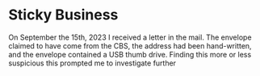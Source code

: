 Sticky Business
====

On September the 15th, 2023 I received a letter in the mail. The envelope claimed to have come from the CBS, the address had been hand-written, and the envelope contained a USB thumb drive. Finding this more or less suspicious this prompted me to investigate further